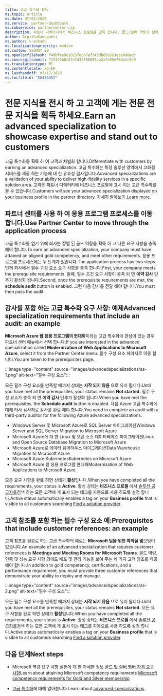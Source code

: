 ```yaml
---
title: 고급 특수화 획득
ms.topic: article
ms.date: 07/02/2020
ms.service: partner-dashboard
ms.subservice: partnercenter-csp
description: 파트너 디렉터리에서 비즈니스 프로필을 강화 합니다. 골드/실버 역량과 함께 고급 특수화를 획득 하는 방법을 알아보세요.
author: ArpithaKanuganti
ms.author: v-arkanu
ms.localizationpriority: medium
ms.custom: SEOMAY.20
ms.openlocfilehash: f4dbfee981023fe567ef345db8b9363cce886adc
ms.sourcegitcommit: 7153f0b8c67efd35f58695ca2a7e00e70da1c5e9
ms.translationtype: MT
ms.contentlocale: ko-KR
ms.lasthandoff: 07/17/2020
ms.locfileid: "86436352"
---
```

# <a name="earn-an-advanced-specialization-to-showcase-expertise-and-stand-out-to-customers"></a><span data-ttu-id="4f6af-104">전문 지식을 전시 하 고 고객에 게는 전문 전문 지식을 획득 하세요.</span><span class="sxs-lookup"><span data-stu-id="4f6af-104">Earn an advanced specialization to showcase expertise and stand out to customers</span></span> 

<span data-ttu-id="4f6af-105">고급 특수화를 획득 하 여 고객과 차별화 합니다.</span><span class="sxs-lookup"><span data-stu-id="4f6af-105">Differentiate with customers by earning an advanced specialization.</span></span> <span data-ttu-id="4f6af-106">고급 특수화는 특정 솔루션 영역에서 고화질 서비스를 제공 하는 기능에 대 한 유효성 검사입니다.</span><span class="sxs-lookup"><span data-stu-id="4f6af-106">Advanced specializations are a validation of your ability to deliver high-fidelity services in a specific solution area.</span></span> <span data-ttu-id="4f6af-107">고객은 파트너 디렉터리에 비즈니스 프로필에 표시 되는 고급 특수화를 볼 수 있습니다.</span><span class="sxs-lookup"><span data-stu-id="4f6af-107">Customers will see your advanced specialization displayed on your business profile in the partner directory.</span></span> <span data-ttu-id="4f6af-108">[자세히 알아보기](https://partner.microsoft.com/membership/advanced-specialization).</span><span class="sxs-lookup"><span data-stu-id="4f6af-108">[Learn more](https://partner.microsoft.com/membership/advanced-specialization).</span></span>

## <a name="use-partner-center-to-move-through-the-application-process"></a><span data-ttu-id="4f6af-109">파트너 센터를 사용 하 여 응용 프로그램 프로세스를 이동 합니다.</span><span class="sxs-lookup"><span data-stu-id="4f6af-109">Use Partner Center to move through the application process</span></span>

<span data-ttu-id="4f6af-110">고급 특수화를 얻기 위해 회사는 정렬 된 골드 역량을 획득 하 고 다른 요구 사항을 충족 해야 합니다.</span><span class="sxs-lookup"><span data-stu-id="4f6af-110">To earn an advanced specialization, your company must have attained an aligned gold competency, and meet other requirements.</span></span> <span data-ttu-id="4f6af-111">응용 프로그램 프로세스에는 두 단계가 있습니다.</span><span class="sxs-lookup"><span data-stu-id="4f6af-111">The application process has two steps.</span></span> <span data-ttu-id="4f6af-112">먼저 회사에서 필수 구성 요소 요구 사항을 충족 합니다.</span><span class="sxs-lookup"><span data-stu-id="4f6af-112">First, your company meets the prerequisite requirements.</span></span> <span data-ttu-id="4f6af-113">둘째, 필수 조건 요구 사항이 충족 되 면 **예약 감사** 단추가 활성화 됩니다.</span><span class="sxs-lookup"><span data-stu-id="4f6af-113">Second, once the prerequisite requirements are met, the **schedule audit** button is enabled.</span></span> <span data-ttu-id="4f6af-114">그런 다음 감사를 전달 해야 합니다.</span><span class="sxs-lookup"><span data-stu-id="4f6af-114">You must then pass the audit.</span></span> 

## <a name="advanced-specialization-requirements-that-include-an-audit-an-example"></a><span data-ttu-id="4f6af-115">감사를 포함 하는 고급 특수화 요구 사항: 예제</span><span class="sxs-lookup"><span data-stu-id="4f6af-115">Advanced specialization requirements that include an audit: an example</span></span>

<span data-ttu-id="4f6af-116">**Microsoft Azure 웹 응용 프로그램의 현대화**이라는 고급 특수화에 관심이 있는 경우 파트너 센터 메뉴에서 선택 합니다.</span><span class="sxs-lookup"><span data-stu-id="4f6af-116">If you are interested in the advanced specialization called **Modernization of Web Applications to Microsoft Azure**, select it from the Partner Center menu.</span></span> <span data-ttu-id="4f6af-117">필수 구성 요소 페이지로 이동 합니다.</span><span class="sxs-lookup"><span data-stu-id="4f6af-117">You are taken to the prerequisites page.</span></span>

:::image type="content" source="images/advancedspecializations/as-1.png" alt-text="필수 구성 요소":::


<span data-ttu-id="4f6af-119">모든 필수 구성 요소를 만족할 때까지 상태는 **시작 되지 않음** 으로 유지 됩니다.</span><span class="sxs-lookup"><span data-stu-id="4f6af-119">Until you have met all the prerequisites, your status remains **Not started.**</span></span> <span data-ttu-id="4f6af-120">필수 구성 요소가 충족 되 면 **예약 감사** 단추가 활성화 됩니다.</span><span class="sxs-lookup"><span data-stu-id="4f6af-120">When you have met the prerequisites, the **Schedule audit** button is enabled.</span></span> <span data-ttu-id="4f6af-121">다음 Azure 고급 특수화에 대해 타사 감사자로 감사를 완료 해야 합니다.</span><span class="sxs-lookup"><span data-stu-id="4f6af-121">You need to complete an audit with a third-party auditor for the following Azure advanced specializations:</span></span>
 
- <span data-ttu-id="4f6af-122">Windows Server 및 Microsoft Azure로 SQL Server 마이그레이션</span><span class="sxs-lookup"><span data-stu-id="4f6af-122">Windows Server and SQL Server Migration to Microsoft Azure</span></span>
- <span data-ttu-id="4f6af-123">Microsoft Azure에 대 한 Linux 및 오픈 소스 데이터베이스 마이그레이션</span><span class="sxs-lookup"><span data-stu-id="4f6af-123">Linux and Open Source Database Migration to Microsoft Azure</span></span>
- <span data-ttu-id="4f6af-124">Microsoft Azure로 데이터 웨어하우스 마이그레이션</span><span class="sxs-lookup"><span data-stu-id="4f6af-124">Data Warehouse Migration to Microsoft Azure</span></span>
- <span data-ttu-id="4f6af-125">Microsoft Azure Kubernetes</span><span class="sxs-lookup"><span data-stu-id="4f6af-125">Kubernetes on Microsoft Azure</span></span>
- <span data-ttu-id="4f6af-126">Microsoft Azure 웹 응용 프로그램 현대화</span><span class="sxs-lookup"><span data-stu-id="4f6af-126">Modernization of Web Applications to Microsoft Azure</span></span>


<span data-ttu-id="4f6af-127">모든 요구 사항을 완료 하면 상태가 **활성**입니다.</span><span class="sxs-lookup"><span data-stu-id="4f6af-127">When you have completed all the requirements, your status is **Active**.</span></span> <span data-ttu-id="4f6af-128">활성 상태는 **비즈니스 프로필** 에서 [솔루션 공급자를](https://www.microsoft.com/solution-providers/home)검색 하는 모든 고객에 게 표시 되는 태그를 자동으로 사용 하도록 설정 합니다.</span><span class="sxs-lookup"><span data-stu-id="4f6af-128">Active status automatically enables a tag on your **Business profile** that is visible to all customers searching [Find a solution provider](https://www.microsoft.com/solution-providers/home).</span></span>

## <a name="prerequisites-that-include-customer-references-an-example"></a><span data-ttu-id="4f6af-129">고객 참조를 포함 하는 필수 구성 요소 예:</span><span class="sxs-lookup"><span data-stu-id="4f6af-129">Prerequisites that include customer references: an example</span></span>

<span data-ttu-id="4f6af-130">고객 참조를 필요로 하는 고급 특수화의 예로는 **Microsoft 팀을 위한 회의실 및**모임이 있습니다.</span><span class="sxs-lookup"><span data-stu-id="4f6af-130">An example of an advanced specialization that requires customer references is **Meetings and Meeting Rooms for Microsoft Teams**.</span></span> <span data-ttu-id="4f6af-131">골드 역량, 인증 및 성능 요구 사항 외에도 배포 및 관리 기능을 보여 주는 세 가지 고객 참조를 제공 해야 합니다.</span><span class="sxs-lookup"><span data-stu-id="4f6af-131">In addition to gold competency, certifications, and a performance requirement, you must provide three customer references that demonstrate your ability to deploy and manage.</span></span>

:::image type="content" source="images/advancedspecializations/as-2.png" alt-text="필수 구성 요소":::

<span data-ttu-id="4f6af-133">모든 필수 구성 요소를 만족할 때까지 상태는 **시작 되지 않음** 으로 유지 됩니다.</span><span class="sxs-lookup"><span data-stu-id="4f6af-133">Until you have met all the prerequisites, your status remains **Not started.**</span></span> <span data-ttu-id="4f6af-134">모든 요구 사항을 완료 하면 상태가 **활성**입니다.</span><span class="sxs-lookup"><span data-stu-id="4f6af-134">When you have completed all the requirements, your status is **Active**.</span></span> <span data-ttu-id="4f6af-135">활성 상태는 **비즈니스 프로필** 에서 [솔루션 공급자를](https://www.microsoft.com/solution-providers/home)검색 하는 모든 고객에 게 표시 되는 태그를 자동으로 사용 하도록 설정 합니다.</span><span class="sxs-lookup"><span data-stu-id="4f6af-135">Active status automatically enables a tag on your **Business profile** that is visible to all customers searching [Find a solution provider](https://www.microsoft.com/solution-providers/home).</span></span>

## <a name="next-steps"></a><span data-ttu-id="4f6af-136">다음 단계</span><span class="sxs-lookup"><span data-stu-id="4f6af-136">Next steps</span></span>

- <span data-ttu-id="4f6af-137">Microsoft 역량 요구 사항 실현에 대 한 자세한 정보 [골드 및 실버 멤버 자격 요구 사항](learn-about-competencies.md)</span><span class="sxs-lookup"><span data-stu-id="4f6af-137">Learn about attaining Microsoft competency requirements [Microsoft competency requirements for Gold and Silver membership](learn-about-competencies.md)</span></span>

- <span data-ttu-id="4f6af-138">[고급 특수화](https://partner.microsoft.com/membership/advanced-specialization)에 대해 알아봅니다.</span><span class="sxs-lookup"><span data-stu-id="4f6af-138">Learn about [advanced specializations](https://partner.microsoft.com/membership/advanced-specialization).</span></span>

